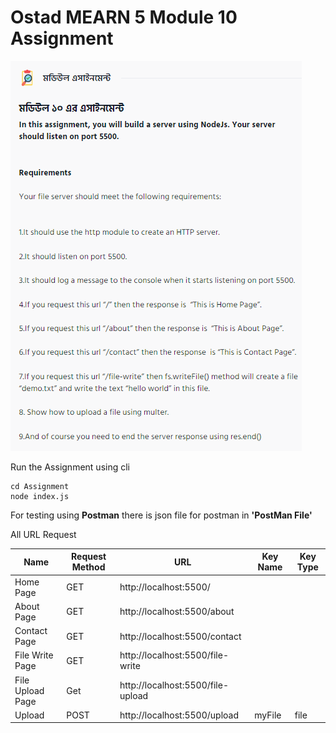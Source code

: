 # Ostad MEARN 5 Module 10 Assignment

![alt text](Images/image.png)

Run the Assignment using cli

```
cd Assignment
node index.js
```

For testing using **Postman** there is json file for postman in **'PostMan File'**

All URL Request

| Name | Request Method | URL | Key Name | Key Type |
| --- | --- | --- | --- | --- |
| Home Page | GET | http://localhost:5500/ |  |  |
| About Page | GET | http://localhost:5500/about |  |  |
| Contact Page | GET | http://localhost:5500/contact |  |  |
| File Write Page | GET | http://localhost:5500/file-write |  |  |
| File Upload Page | Get | http://localhost:5500/file-upload |  |  |
| Upload | POST | http://localhost:5500/upload | myFile | file |
    
